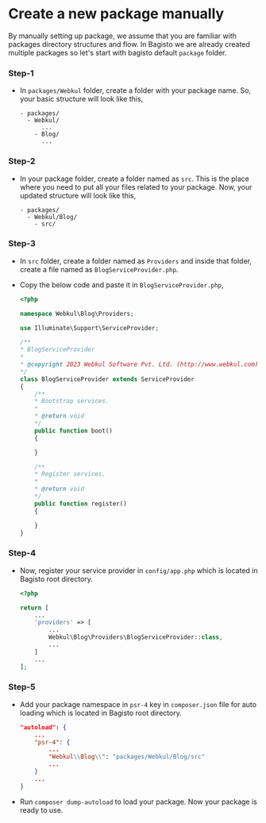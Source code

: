 # Create a new package manually

By manually setting up package, we assume that you are familiar with packages directory structures and flow. In Bagisto we are already created multiple packages so let's start with bagisto default `package` folder.

### Step-1

- In `packages/Webkul` folder, create a folder with your package name. So, your basic structure will look like this,

  ```
  - packages/
    - Webkul/
        ...
      - Blog/
        ...
  ```

### Step-2

- In your package folder, create a folder named as `src`. This is the place where you need to put all your files related to your package. Now, your updated structure will look like this,

  ```
  - packages/
    - Webkul/Blog/
      - src/
  ```

### Step-3

- In `src` folder, create a folder named as `Providers` and inside that folder, create a file named as `BlogServiceProvider.php`.

- Copy the below code and paste it in `BlogServiceProvider.php`,

  ```php
  <?php

  namespace Webkul\Blog\Providers;

  use Illuminate\Support\ServiceProvider;

  /**
  * BlogServiceProvider
  *
  * @copyright 2023 Webkul Software Pvt. Ltd. (http://www.webkul.com)
  */
  class BlogServiceProvider extends ServiceProvider
  {
      /**
      * Bootstrap services.
      *
      * @return void
      */
      public function boot()
      {

      }

      /**
      * Register services.
      *
      * @return void
      */
      public function register()
      {

      }
  }
  ```

### Step-4

- Now, register your service provider in `config/app.php` which is located in Bagisto root directory.

  ```php
  <?php

  return [
      ...
      'providers' => [
          ...
          Webkul\Blog\Providers\BlogServiceProvider::class,
          ...
      ]
      ...
  ];
  ```

### Step-5

- Add your package namespace in `psr-4` key in `composer.json` file for auto loading which is located in Bagisto root directory.

  ```json
  "autoload": {
      ...
      "psr-4": {
          ...
          "Webkul\\Blog\\": "packages/Webkul/Blog/src"
          ...
      }
      ...
  }
  ```

- Run `composer dump-autoload` to load your package. Now your package is ready to use.